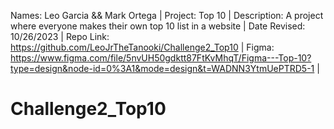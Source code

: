 Names: Leo Garcia && Mark Ortega |
Project: Top 10 |
Description: A project where everyone makes their own top 10 list in a website |
Date Revised: 10/26/2023 |
Repo Link: https://github.com/LeoJrTheTanooki/Challenge2_Top10 |
Figma: https://www.figma.com/file/5nvUH50gdktt87FtKvMhqT/Figma---Top-10?type=design&node-id=0%3A1&mode=design&t=WADNN3YtmUePTRD5-1 |

# Challenge2_Top10
